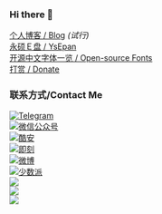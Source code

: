 ### Hi there 👋

<!--
**lxgw/lxgw** is a ✨ _special_ ✨ repository because its `README.md` (this file) appears on your GitHub profile.

Here are some ideas to get you started:

- 🔭 I’m currently working on ...
- 🌱 I’m currently learning ...
- 👯 I’m looking to collaborate on ...
- 🤔 I’m looking for help with ...
- 💬 Ask me about ...
- 📫 How to reach me: ...
- 😄 Pronouns: ...
- ⚡ Fun fact: ...
-->

[个人博客 / Blog](https://lxgw.github.io)  *(试行)*  
[永硕Ｅ盘 / YsEpan](http://lxgw.ysepan.com)  
[开源中文字体一览 / Open-source Fonts](https://lxgw.github.io/2021/01/15/Lxgw-Opensource-Chinese-Fonts/)  
[打赏 / Donate](https://github.com/lxgw/lxgw/blob/main/Donate.md)
### 联系方式/Contact Me
[![Telegram](https://img.shields.io/badge/Telegram-%40lxgwtg-blue)](https://t.me/lxgwtg)  
[![微信公众号](https://img.shields.io/badge/%E5%BE%AE%E4%BF%A1%E5%85%AC%E4%BC%97%E5%8F%B7-%E9%9C%9E%E9%B9%9C%EF%BC%88ID%3Alxgwshare%EF%BC%89-brightgreen)](https://github.com/lxgw/lxgw/blob/main/Wechat.md)  
[![酷安](https://img.shields.io/badge/%E9%85%B7%E5%AE%89-%40%E8%90%BD%E9%9C%9E%E5%AD%A4%E9%B9%9Clxgw-4caf50)](https://www.coolapk.com/u/633884)  
[![即刻](https://img.shields.io/badge/%E5%8D%B3%E5%88%BB-%40%E8%90%BD%E9%9C%9E%E5%AD%A4%E9%B9%9Clxgw-yellow)](https://okjk.co/UCFSTo)  
[![微博](https://img.shields.io/badge/%E5%BE%AE%E5%8D%9A-%40%E5%AD%A4%E9%B9%9C%E5%85%88%E6%A3%AE-orange)](https://weibo.com/6624339726)  
[![少数派](https://img.shields.io/badge/%E5%B0%91%E6%95%B0%E6%B4%BE-%40%E8%90%BD%E9%9C%9E%E5%AD%A4%E9%B9%9Clxgw-red)](https://sspai.com/u/ng008g7q)  
[![](https://img.shields.io/badge/QQmail-lxgw1999%40qq.com-royalblue)](mailto:lxgw1999@qq.com)  
[![](https://img.shields.io/badge/Gmail-calxgw2018%40gmail.com-indianred)](mailto:calxgw2018@gmail.com)  
[![](https://img.shields.io/badge/NetEase-srtong2006%40126.com-forestgreen)](mailto:srtong2006@126.com) 
 
